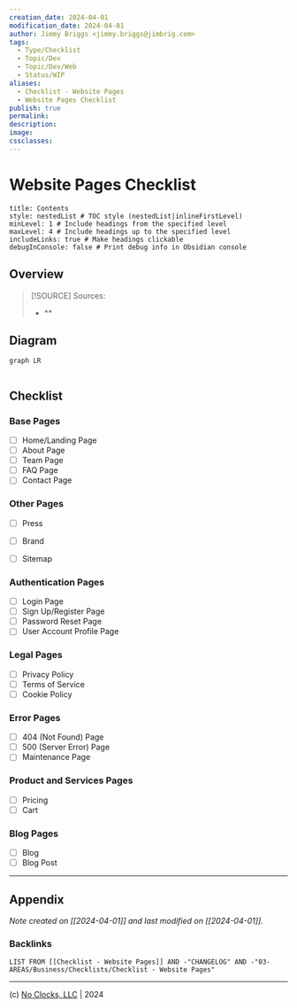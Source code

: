 ```yaml
---
creation_date: 2024-04-01
modification_date: 2024-04-01
author: Jimmy Briggs <jimmy.briggs@jimbrig.com>
tags:
  - Type/Checklist
  - Topic/Dev
  - Topic/Dev/Web
  - Status/WIP
aliases:
  - Checklist - Website Pages
  - Website Pages Checklist
publish: true
permalink:
description:
image:
cssclasses:
---
```


# Website Pages Checklist

```table-of-contents
title: Contents 
style: nestedList # TOC style (nestedList|inlineFirstLevel)
minLevel: 1 # Include headings from the specified level
maxLevel: 4 # Include headings up to the specified level
includeLinks: true # Make headings clickable
debugInConsole: false # Print debug info in Obsidian console
```

## Overview

> [!SOURCE] Sources:
> - **

## Diagram

```mermaid
graph LR
  
```

## Checklist

### Base Pages

- [ ] Home/Landing Page
- [ ] About Page
- [ ] Team Page
- [ ] FAQ Page
- [ ] Contact Page

### Other Pages

- [ ] Press
- [ ] Brand
- [ ] Sitemap


### Authentication Pages

- [ ] Login Page
- [ ] Sign Up/Register Page
- [ ] Password Reset Page
- [ ] User Account Profile Page

### Legal Pages

- [ ] Privacy Policy
- [ ] Terms of Service
- [ ] Cookie Policy

### Error Pages

- [ ] 404 (Not Found) Page
- [ ] 500 (Server Error) Page
- [ ] Maintenance Page

### Product and Services Pages

- [ ] Pricing
- [ ] Cart

### Blog Pages

- [ ] Blog
- [ ] Blog Post

***

## Appendix

*Note created on [[2024-04-01]] and last modified on [[2024-04-01]].*

### Backlinks

```dataview
LIST FROM [[Checklist - Website Pages]] AND -"CHANGELOG" AND -"03-AREAS/Business/Checklists/Checklist - Website Pages"
```

***

(c) [No Clocks, LLC](https://github.com/noclocks) | 2024
